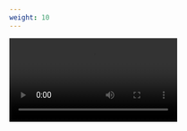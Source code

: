 ```yaml
---
weight: 10
---
```

<video controls="">
	<source src="start/stabilizationvideo/lions_ps_720_stabilized.mp4" type="video/mp4">
</video>
